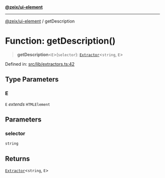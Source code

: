 [**@zeix/ui-element**](../README.md)

***

[@zeix/ui-element](../globals.md) / getDescription

# Function: getDescription()

> **getDescription**\<`E`\>(`selector`): [`Extractor`](../type-aliases/Extractor.md)\<`string`, `E`\>

Defined in: [src/lib/extractors.ts:42](https://github.com/zeixcom/ui-element/blob/6eb916701d8e6ad874e5c8ced8c7ac11007d19ad/src/lib/extractors.ts#L42)

## Type Parameters

### E

`E` *extends* `HTMLElement`

## Parameters

### selector

`string`

## Returns

[`Extractor`](../type-aliases/Extractor.md)\<`string`, `E`\>
